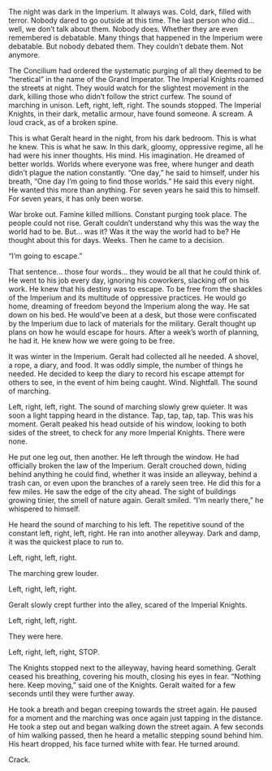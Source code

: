 The night was dark in the Imperium. It always was. Cold, dark, filled with terror. Nobody dared to go outside at this time. The last person who did… well, we don’t talk about them. Nobody does. Whether they are even remembered is debatable. Many things that happened in the Imperium were debatable. But nobody debated them. They couldn’t debate them. Not anymore.

The Concilium had ordered the systematic purging of all they deemed to be “heretical” in the name of the Grand Imperator. The Imperial Knights roamed the streets at night. They would watch for the slightest movement in the dark, killing those who didn’t follow the strict curfew. The sound of marching in unison. Left, right, left, right. The sounds stopped. The Imperial Knights, in their dark, metallic armour, have found someone. A scream. A loud crack, as of a broken spine.

This is what Geralt heard in the night, from his dark bedroom. This is what he knew. This is what he saw. In this dark, gloomy, oppressive regime, all he had were his inner thoughts. His mind. His imagination. He dreamed of better worlds. Worlds where everyone was free, where hunger and death didn’t plague the nation constantly. “One day,” he said to himself, under his breath, “One day I’m going to find those worlds.” He said this every night. He wanted this more than anything. For seven years he said this to himself. For seven years, it has only been worse.

War broke out. Famine killed millions. Constant purging took place. The people could not rise. Geralt couldn’t understand why this was the way the world had to be. But… was it? Was it the way the world had to be? He thought about this for days. Weeks. Then he came to a decision.

“I’m going to escape.”

That sentence… those four words… they would be all that he could think of. He went to his job every day, ignoring his coworkers, slacking off on his work. He knew that his destiny was to escape. To be free from the shackles of the Imperium and its multitude of oppressive practices. He would go home, dreaming of freedom beyond the Imperium along the way. He sat down on his bed. He would’ve been at a desk, but those were confiscated by the Imperium due to lack of materials for the military. Geralt thought up plans on how he would escape for hours. After a week’s worth of planning, he had it. He knew how we were going to be free.

It was winter in the Imperium. Geralt had collected all he needed. A shovel, a rope, a diary, and food. It was oddly simple, the number of things he needed. He decided to keep the diary to record his escape attempt for others to see, in the event of him being caught. Wind. Nightfall. The sound of marching.

Left, right, left, right.
The sound of marching slowly grew quieter. It was soon a light tapping heard in the distance. Tap, tap, tap, tap. This was his moment. Geralt peaked his head outside of his window, looking to both sides of the street, to check for any more Imperial Knights. There were none.

He put one leg out, then another. He left through the window. He had officially broken the law of the Imperium. Geralt crouched down, hiding behind anything he could find, whether it was inside an alleyway, behind a trash can, or even upon the branches of a rarely seen tree. He did this for a few miles. He saw the edge of the city ahead. The sight of buildings growing tinier, the smell of nature again. Geralt smiled. “I’m nearly there,” he whispered to himself.

He heard the sound of marching to his left. The repetitive sound of the constant left, right, left, right. He ran into another alleyway. Dark and damp, it was the quickest place to run to.

Left, right, left, right.

The marching grew louder.

Left, right, left, right.

Geralt slowly crept further into the alley, scared of the Imperial Knights.

Left, right, left, right.

They were here.

Left, right, left, right, STOP.

The Knights stopped next to the alleyway, having heard something. Geralt ceased his breathing, covering his mouth, closing his eyes in fear. “Nothing here. Keep moving,” said one of the Knights. Geralt waited for a few seconds until they were further away.

He took a breath and began creeping towards the street again. He paused for a moment and the marching was once again just tapping in the distance. He took a step out and began walking down the street again. A few seconds of him walking passed, then he heard a metallic stepping sound behind him. His heart dropped, his face turned white with fear. He turned around. 

Crack.

